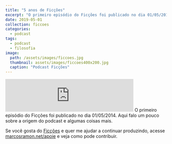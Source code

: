 ```yaml
---
title: "5 anos de Ficções"
excerpt: "O primeiro episódio do Ficções foi publicado no dia 01/05/2014. Aqui falo um pouco sobre a origem do podcast e algumas coisas mais."
date: 2019-05-01
collection: ficcoes
categories:
  - podcast
tags: 
  - podcast
  - filosofia
image: 
  path: /assets/images/ficcoes.jpg
  thumbnail: assets/images/ficcoes400x200.jpg
  caption: "Podcast Ficções"
---
```


<iframe src="https://anchor.fm/podcastficcoes/embed/episodes/5-anos-de-Fices-e3t33u/a-ae6ps1" height="102px" width="400px" frameborder="0" scrolling="no"></iframe>
O primeiro episódio do Ficções foi publicado no dia 01/05/2014. Aqui falo um pouco sobre a origem do podcast e algumas coisas mais.

Se você gosta do [Ficções](https://marcosramon.net/ficcoes/) e quer me ajudar a continuar produzindo, acesse [marcosramon.net/apoie](https://marcosramon.net/apoie/) e veja como pode contribuir. 
